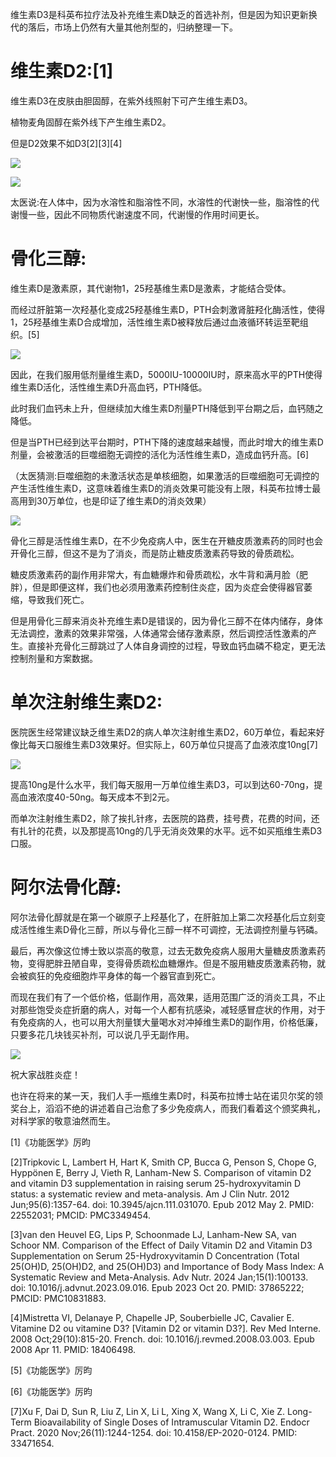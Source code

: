 维生素D3是科英布拉疗法及补充维生素D缺乏的首选补剂，但是因为知识更新换代的落后，市场上仍然有大量其他剂型的，归纳整理一下。

# 维生素D2:[1]

维生素D3在皮肤由胆固醇，在紫外线照射下可产生维生素D3。

植物麦角固醇在紫外线下产生维生素D2。

但是D2效果不如D3[2][3][4]

![](https://pic2.zhimg.com/v2-1d80d869504eec891f879466a4c6a447_1440w.jpg)




![](https://pica.zhimg.com/v2-c0035fd44d2e1f29fc2fa75ed7358102_1440w.jpg)

太医说:在人体中，因为水溶性和脂溶性不同，水溶性的代谢快一些，脂溶性的代谢慢一些，因此不同物质代谢速度不同，代谢慢的作用时间更长。

# 骨化三醇:

维生素D是激素原，其代谢物1，25羟基维生素D是激素，才能结合受体。

而经过肝脏第一次羟基化变成25羟基维生素D，PTH会刺激肾脏羟化酶活性，使得1，25羟基维生素D合成增加，活性维生素D被释放后通过血液循环转运至靶组织。[5]

![](https://picx.zhimg.com/v2-dd36f48d719d21cdd5b2bc94b1c3efff_1440w.jpg)

因此，在我们服用低剂量维生素D，5000IU-10000IU时，原来高水平的PTH使得维生素D活化，活性维生素D升高血钙，PTH降低。

此时我们血钙未上升，但继续加大维生素D剂量PTH降低到平台期之后，血钙随之降低。

但是当PTH已经到达平台期时，PTH下降的速度越来越慢，而此时增大的维生素D剂量，会被激活的巨噬细胞无调控的活化为活性维生素D，造成血钙升高。[6]

（太医猜测:巨噬细胞的未激活状态是单核细胞，如果激活的巨噬细胞可无调控的产生活性维生素D，这意味着维生素D的消炎效果可能没有上限，科英布拉博士最高用到30万单位，也是印证了维生素D的消炎效果）

![](https://pic3.zhimg.com/v2-59167330e4d2b4c98b1d96be25fdf2e0_1440w.jpg)

骨化三醇是活性维生素D，在不少免疫病人中，医生在开糖皮质激素药的同时也会开骨化三醇，但这不是为了消炎，而是防止糖皮质激素药导致的骨质疏松。

糖皮质激素药的副作用非常大，有血糖爆炸和骨质疏松，水牛背和满月脸（肥胖），但是即便这样，我们也必须用激素药控制住炎症，因为炎症会使得器官萎缩，导致我们死亡。

但是用骨化三醇来消炎补充维生素D是错误的，因为骨化三醇不在体内储存，身体无法调控，激素的效果非常强，人体通常会储存激素原，然后调控活性激素的产生。直接补充骨化三醇跳过了人体自身调控的过程，导致血钙血磷不稳定，更无法控制剂量和方案数据。

# 单次注射维生素D2:

医院医生经常建议缺乏维生素D2的病人单次注射维生素D2，60万单位，看起来好像比每天口服维生素D3效果好。但实际上，60万单位只提高了血液浓度10ng[7]

![](https://pic1.zhimg.com/v2-37e4af0aecdbf70a30d5ee1cbbd7efc6_1440w.jpg)

提高10ng是什么水平，我们每天服用一万单位维生素D3，可以到达60-70ng，提高血液浓度40-50ng。每天成本不到2元。

而单次注射维生素D2，除了挨扎针疼，去医院的路费，挂号费，花费的时间，还有扎针的花费，以及那提高10ng的几乎无消炎效果的水平。远不如买瓶维生素D3口服。

# 阿尔法骨化醇:

阿尔法骨化醇就是在第一个碳原子上羟基化了，在肝脏加上第二次羟基化后立刻变成活性维生素D骨化三醇，所以与骨化三醇一样不可调控，无法调控剂量与钙磷。




最后，再次像这位博士致以崇高的敬意，过去无数免疫病人服用大量糖皮质激素药物，变得肥胖丑陋自卑，变得骨质疏松血糖爆炸。但是不服用糖皮质激素药物，就会被疯狂的免疫细胞炸平身体的每一个器官直到死亡。

而现在我们有了一个低价格，低副作用，高效果，适用范围广泛的消炎工具，不止对那些饱受炎症折磨的病人，对每一个人都有抗感染，减轻感冒症状的作用，对于有免疫病的人，也可以用大剂量镁大量喝水对冲掉维生素D的副作用，价格低廉，只要多花几块钱买补剂，可以说几乎无副作用。

![](https://pic3.zhimg.com/v2-23e24bafb8d05e895c817dda875bebe0_1440w.jpg)

祝大家战胜炎症！

也许在将来的某一天，我们人手一瓶维生素D时，科英布拉博士站在诺贝尔奖的领奖台上，滔滔不绝的讲述着自己治愈了多少免疫病人，而我们看着这个颁奖典礼，对科学家的敬意油然而生。

[1]《功能医学》厉昀

[2]Tripkovic L, Lambert H, Hart K, Smith CP, Bucca G, Penson S, Chope G, Hyppönen E, Berry J, Vieth R, Lanham-New S. Comparison of vitamin D2 and vitamin D3 supplementation in raising serum 25-hydroxyvitamin D status: a systematic review and meta-analysis. Am J Clin Nutr. 2012 Jun;95(6):1357-64. doi: 10.3945/ajcn.111.031070. Epub 2012 May 2. PMID: 22552031; PMCID: PMC3349454.

[3]van den Heuvel EG, Lips P, Schoonmade LJ, Lanham-New SA, van Schoor NM. Comparison of the Effect of Daily Vitamin D2 and Vitamin D3 Supplementation on Serum 25-Hydroxyvitamin D Concentration (Total 25(OH)D, 25(OH)D2, and 25(OH)D3) and Importance of Body Mass Index: A Systematic Review and Meta-Analysis. Adv Nutr. 2024 Jan;15(1):100133. doi: 10.1016/j.advnut.2023.09.016. Epub 2023 Oct 20. PMID: 37865222; PMCID: PMC10831883.

[4]Mistretta VI, Delanaye P, Chapelle JP, Souberbielle JC, Cavalier E. Vitamine D2 ou vitamine D3? [Vitamin D2 or vitamin D3?]. Rev Med Interne. 2008 Oct;29(10):815-20. French. doi: 10.1016/j.revmed.2008.03.003. Epub 2008 Apr 11. PMID: 18406498.

[5]《功能医学》厉昀

[6]《功能医学》厉昀

[7]Xu F, Dai D, Sun R, Liu Z, Lin X, Li L, Xing X, Wang X, Li C, Xie Z. Long-Term Bioavailability of Single Doses of Intramuscular Vitamin D2. Endocr Pract. 2020 Nov;26(11):1244-1254. doi: 10.4158/EP-2020-0124. PMID: 33471654.
